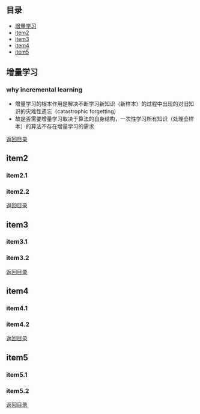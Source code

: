 ## <span id="jump0">目录<span>
  
  * [增量学习](#jump1)
  * [item2](#jump2)
  * [item3](#jump3)
  * [item4](#jump4)
  * [item5](#jump5)

## <span id="jump1">增量学习<span>

  ### why incremental learning
  
  * 增量学习的根本作用是解决不断学习新知识（新样本）的过程中出现的对旧知识的灾难性遗忘（catastrophic forgetting）
  * 故是否需要增量学习取决于算法的自身结构，一次性学习所有知识（处理全样本）的算法不存在增量学习的需求
  
[返回目录](#jump0)


## <span id="jump2">item2<span>
  
  ### item2.1
 
  ### item2.2
  
 
[返回目录](#jump0)

## <span id="jump3">item3<span>
  
  ### item3.1
 
  ### item3.2

[返回目录](#jump0)

## <span id="jump4">item4<span>
  
  ### item4.1
 
  ### item4.2

[返回目录](#jump0)


## <span id="jump5">item5<span>
  
  ### item5.1
 
  ### item5.2
  
[返回目录](#jump0)
